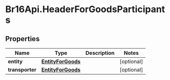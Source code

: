 # Br16Api.HeaderForGoodsParticipants

## Properties
Name | Type | Description | Notes
------------ | ------------- | ------------- | -------------
**entity** | [**EntityForGoods**](EntityForGoods.md) |  | [optional] 
**transporter** | [**EntityForGoods**](EntityForGoods.md) |  | [optional] 


